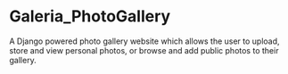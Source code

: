 # Galeria_PhotoGallery

A Django powered photo gallery website which allows the user to upload, store and view personal photos, or browse and add public photos to their gallery.
